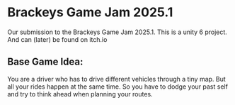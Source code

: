 # Brackeys Game Jam 2025.1

Our submission to the Brackeys Game Jam 2025.1.
This is a unity 6 project.
And can (later) be found on itch.io

## Base Game Idea:

You are a driver who has to drive different vehicles through a tiny map. 
But all your rides happen at the same time. So you have to dodge your past self and try to think ahead when planning your routes.
